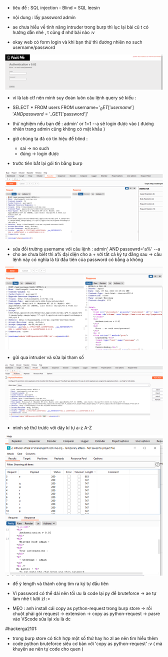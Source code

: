 - tiêu đề : SQL injection - Blind = SQL leesin 
- nội dung : lấy password admin 

- ae chưa hiểu về tính năng intruder trong burp thì lục lại bài cũ t có hướng dẫn nhé , t cũng đ nhớ bài nào :v 

- okay web có form login và khi bạn thử thì đương nhiên no such username/password 

![Alt text](<../image/33.1.png>)

- vì là lab ctf nên mình suy đoán luôn câu lệnh query sẽ kiểu : 
- SELECT * FROM users FROM username='$_GET['username']' AND password='$_GET['password']'
- thử nghiệm nếu bạn để : admin' or 1=1 --a sẽ login được vào ( đương nhiên trang admin cũng không có mật khẩu )

- giờ chúng ta đã có tín hiệu để blind : 
   + sai -> no such 
   + đúng -> login được 

- trước tiên bắt lại gói tin bằng burp 

![Alt text](<../image/33.2.png>)

- sửa đổi trường username với câu lệnh : admin' AND passowrd='a%' --a 
- cho ae chưa biết thì a% đại diện cho a + với tất cả ký tự đằng sau 
-> câu lệnh này có nghĩa là từ đầu tiên của password có bằng a không 

![Alt text](<../image/33.3.png>)

- gửi qua intruder và sửa lại tham số 

![Alt text](<../image/33.5.png>)

- mình sẽ thử trước với dãy kí tự a-z A-Z 

![Alt text](<../image/33.4.png>)

- để ý length và thành công tìm ra ký tự đầu tiên 

- Vì password có thể dài nên tối ưu là code lại py để bruteforce -> ae tự làm nhé t lười zl :> 
- MẸO : anh install cái copy as python-request trong burp store -> rồi chuột phải gói request -> extension -> copy as python-request -> pasre vào VScode sửa lại xíu là dc 

#hackerga2101:
- trong burp store có tích hợp một số thứ hay ho zl ae nên tìm hiểu thêm 
- code python bruteforce siêu cơ bản với 'copy as python-request' :v ( mà khuyên ae nên tự code cho quen )